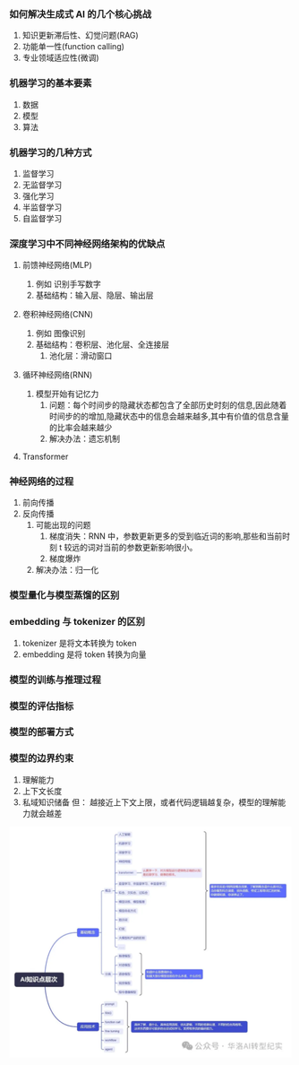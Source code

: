 ### 如何解决生成式 AI 的几个核心挑战

1. 知识更新滞后性、幻觉问题(RAG)
2. 功能单一性(function calling)
3. 专业领域适应性(微调)

### 机器学习的基本要素

1. 数据
2. 模型
3. 算法

### 机器学习的几种方式

1. 监督学习
2. 无监督学习
3. 强化学习
4. 半监督学习
5. 自监督学习

### 深度学习中不同神经网络架构的优缺点

1. 前馈神经网络(MLP)
   1. 例如 识别手写数字
   2. 基础结构：输入层、隐层、输出层
2. 卷积神经网络(CNN)
   1. 例如 图像识别
   2. 基础结构：卷积层、池化层、全连接层
      1. 池化层：滑动窗口
3. 循环神经网络(RNN)

   1. 模型开始有记忆力
      1. 问题：每个时间步的隐藏状态都包含了全部历史时刻的信息,因此随着时间步的的增加,隐藏状态中的信息会越来越多,其中有价值的信息含量的比率会越来越少
      2. 解决办法：遗忘机制

4. Transformer

### 神经网络的过程

1. 前向传播
2. 反向传播
   1. 可能出现的问题
      1. 梯度消失：RNN 中，参数更新更多的受到临近词的影响,那些和当前时刻 t 较远的词对当前的参数更新影响很小。
      2. 梯度爆炸
   2. 解决办法：归一化

### 模型量化与模型蒸馏的区别

### embedding 与 tokenizer 的区别

1. tokenizer 是将文本转换为 token
2. embedding 是将 token 转换为向量

### 模型的训练与推理过程

### 模型的评估指标

### 模型的部署方式

### 模型的边界约束

1. 理解能力
2. 上下文长度
3. 私域知识储备
   但： 越接近上下文上限，或者代码逻辑越复杂，模型的理解能力就会越差

![AI路线图](../../assets/images/AI路线图.webp "AI路线图")

